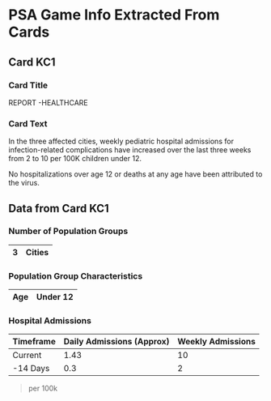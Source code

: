 # PSA Game Info Extracted From Cards

## Card KC1

### Card Title
REPORT -HEALTHCARE

### Card Text

In the three affected cities, weekly pediatric hospital admissions for infection-related complications have increased over the last three weeks from 2 to 10 per 100K children under 12.

No hospitalizations over age 12 or deaths at any age have been attributed to the virus.

## Data from Card KC1

### Number of Population Groups
| 3 | Cities |
|---|--------|

### Population Group Characteristics
| Age | Under 12 |
|-----|----------|

### Hospital Admissions
| Timeframe | Daily Admissions (Approx) | Weekly Admissions |
|-----------|---------------------------|-------------------|
| Current   | 1.43                      | 10                |
| -14 Days  | 0.3                       | 2                 |
> per 100k




